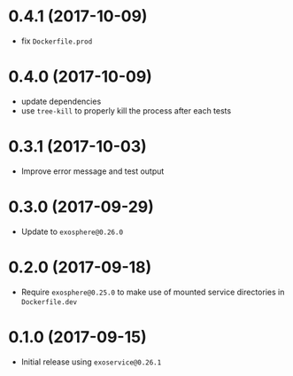 # 0.4.1 (2017-10-09)

* fix `Dockerfile.prod`

# 0.4.0 (2017-10-09)

* update dependencies
* use `tree-kill` to properly kill the process after each tests

# 0.3.1 (2017-10-03)

* Improve error message and test output

# 0.3.0 (2017-09-29)

* Update to `exosphere@0.26.0`

# 0.2.0 (2017-09-18)

* Require `exosphere@0.25.0` to make use of mounted service directories in `Dockerfile.dev`

# 0.1.0 (2017-09-15)

* Initial release using `exoservice@0.26.1`
